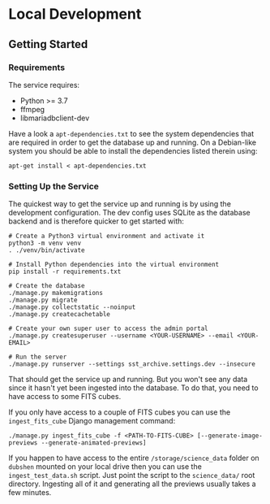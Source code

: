 # Local Development

## Getting Started

### Requirements

The service requires:

 * Python >= 3.7
 * ffmpeg
 * libmariadbclient-dev

Have a look a `apt-dependencies.txt` to see the system dependencies that are required in order to get the database up
and running. On a Debian-like system you should be able to install the dependencies listed therein using:

    apt-get install < apt-dependencies.txt

### Setting Up the Service

The quickest way to get the service up and running is by using the development configuration. The dev config uses SQLite
as the database backend and is therefore quicker to get started with:

    # Create a Python3 virtual environment and activate it
    python3 -m venv venv
    . ./venv/bin/activate
    
    # Install Python dependencies into the virtual environment
    pip install -r requirements.txt

    # Create the database
    ./manage.py makemigrations
    ./manage.py migrate
    ./manage.py collectstatic --noinput
    ./manage.py createcachetable

    # Create your own super user to access the admin portal
    ./manage.py createsuperuser --username <YOUR-USERNAME> --email <YOUR-EMAIL>
    
    # Run the server
    ./manage.py runserver --settings sst_archive.settings.dev --insecure

That should get the service up and running. But you won't see any data since it hasn't yet been ingested into the
database. To do that, you need to have access to some FITS cubes.

If you only have access to a couple of FITS cubes you can use the `ingest_fits_cube` Django management command:

    ./manage.py ingest_fits_cube -f <PATH-TO-FITS-CUBE> [--generate-image-previews --generate-animated-previews]

If you happen to have access to the entire `/storage/science_data` folder on `dubshen` mounted on your local drive then
you can use the `ingest_test_data.sh` script. Just point the script to the `science_data/` root directory. Ingesting all
of it and generating all the previews usually takes a few minutes.